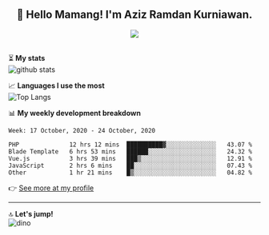 <h2 align="center">👋 Hello Mamang! I'm Aziz Ramdan Kurniawan.</h2>  
<p align="center">
  <img src="https://komarev.com/ghpvc/?username=azizramdan"> <br><br>
</p>
    
⏳ **My stats**  
![github stats](https://github-readme-stats.vercel.app/api?username=azizramdan&show_icons=true&count_private=true&title_color=000&hide_border=true&hide_title=true)  

📈 **Languages I use the most**  
![Top Langs](https://github-readme-stats.vercel.app/api/top-langs/?username=azizramdan&layout=compact&langs_count=6&hide=tsql&hide_border=true&hide_title=true&exclude_repo=Futsal-Go,Futsal-Go-Admin,Sistem-Informasi-Sensus-Harian-Rawat-Inap)  

📊 **My weekly development breakdown**
<!--START_SECTION:waka-->
```text
Week: 17 October, 2020 - 24 October, 2020

PHP              12 hrs 12 mins  ██████████▓░░░░░░░░░░░░░░   43.07 % 
Blade Template   6 hrs 53 mins   ██████░░░░░░░░░░░░░░░░░░░   24.32 % 
Vue.js           3 hrs 39 mins   ███▒░░░░░░░░░░░░░░░░░░░░░   12.91 % 
JavaScript       2 hrs 6 mins    ██░░░░░░░░░░░░░░░░░░░░░░░   07.43 % 
Other            1 hr 21 mins    █▒░░░░░░░░░░░░░░░░░░░░░░░   04.82 % 
```
<!--END_SECTION:waka-->
👉 [See more at my profile](https://wakatime.com/@azizramdan)
***
🔝 **Let's jump!**  
![dino](https://raw.githubusercontent.com/azizramdan/azizramdan/master/dino.gif)  
